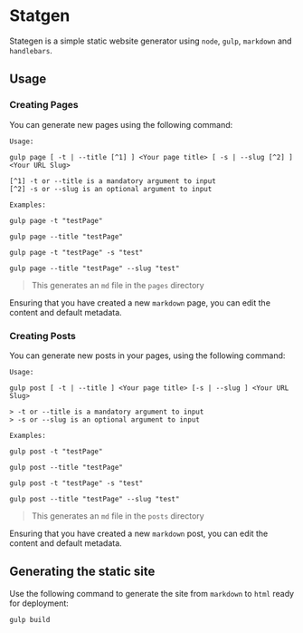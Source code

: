 # Statgen 

Stategen is a simple static website generator using `node`, `gulp`, `markdown` and `handlebars`. 

## Usage

### Creating Pages

You can generate new pages using the following command:

```
Usage:

gulp page [ -t | --title [^1] ] <Your page title> [ -s | --slug [^2] ] <Your URL Slug>

[^1] -t or --title is a mandatory argument to input
[^2] -s or --slug is an optional argument to input

Examples:

gulp page -t "testPage"

gulp page --title "testPage"

gulp page -t "testPage" -s "test"

gulp page --title "testPage" --slug "test"
```

> This generates an `md` file in the `pages` directory

Ensuring that you have created a new `markdown` page, you can edit the content and default metadata.

### Creating Posts

You can generate new posts in your pages, using the following command:

```
Usage:

gulp post [ -t | --title ] <Your page title> [-s | --slug ] <Your URL Slug>

> -t or --title is a mandatory argument to input
> -s or --slug is an optional argument to input

Examples:

gulp post -t "testPage"

gulp post --title "testPage"

gulp post -t "testPage" -s "test"

gulp post --title "testPage" --slug "test"
```
> This generates an `md` file in the `posts` directory

Ensuring that you have created a new `markdown` post, you can edit the content and default metadata.

## Generating the static site

Use the following command to generate the site from `markdown` to `html` ready for deployment:

```
gulp build
```

